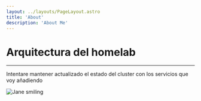 ```yaml
---
layout: ../layouts/PageLayout.astro
title: 'About'
description: 'About Me'
---
```


# Arquitectura del homelab

---

Intentare mantener actualizado el estado del cluster con los servicios que voy añadiendo

![Jane smiling](/assets/arch-black.jpg)
